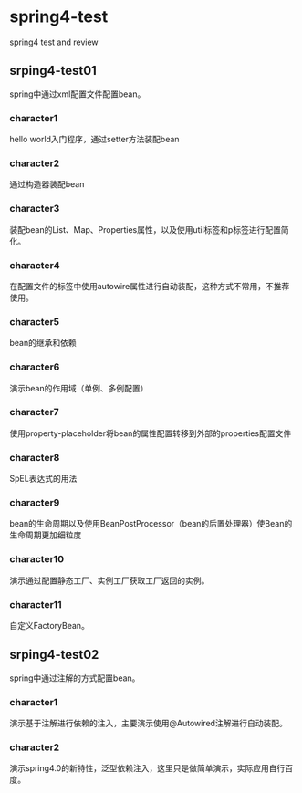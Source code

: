 # spring4-test
spring4 test and review

## srping4-test01
spring中通过xml配置文件配置bean。
### character1
hello world入门程序，通过setter方法装配bean
### character2
通过构造器装配bean
### character3
装配bean的List、Map、Properties属性，以及使用util标签和p标签进行配置简化。
### character4
在配置文件的<bean>标签中使用autowire属性进行自动装配，这种方式不常用，不推荐使用。
### character5
bean的继承和依赖
### character6
演示bean的作用域（单例、多例配置）
### character7 
使用property-placeholder将bean的属性配置转移到外部的properties配置文件
### character8 
SpEL表达式的用法
### character9 
bean的生命周期以及使用BeanPostProcessor（bean的后置处理器）使Bean的生命周期更加细粒度
### character10
演示通过配置静态工厂、实例工厂获取工厂返回的实例。
### character11
自定义FactoryBean。

## srping4-test02
spring中通过注解的方式配置bean。
### character1
演示基于注解进行依赖的注入，主要演示使用@Autowired注解进行自动装配。
### character2
演示spring4.0的新特性，泛型依赖注入，这里只是做简单演示，实际应用自行百度。
